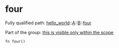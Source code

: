 # four

Fully qualified path: [hello_world](./hello_world.md)::[A](./hello_world-A.md)::[B](./hello_world-A-B.md)::[four](./hello_world-A-B-four.md)

Part of the group: [this is visible only within the scope](./this_is_visible_only_within_the_scope.md)

<pre><code class="language-cairo">fn four()</code></pre>

